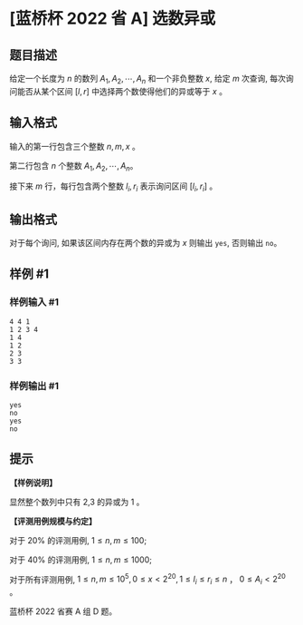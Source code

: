 # [蓝桥杯 2022 省 A] 选数异或

## 题目描述

给定一个长度为 $n$ 的数列 $A_{1}, A_{2}, \cdots, A_{n}$ 和一个非负整数 $x$, 给定 $m$ 次查询, 每次询问能否从某个区间 $[l, r]$ 中选择两个数使得他们的异或等于 $x$ 。

## 输入格式

输入的第一行包含三个整数 $n, m, x$ 。

第二行包含 $n$ 个整数 $A_{1}, A_{2}, \cdots, A_{n}$。

接下来 $m$ 行，每行包含两个整数 $l_{i}, r_{i}$ 表示询问区间 $\left[l_{i}, r_{i}\right]$ 。

## 输出格式

对于每个询问, 如果该区间内存在两个数的异或为 $x$ 则输出 `yes`, 否则输出 `no`。

## 样例 #1

### 样例输入 #1

```
4 4 1
1 2 3 4
1 4
1 2
2 3
3 3
```

### 样例输出 #1

```
yes
no
yes
no
```

## 提示

**【样例说明】**

显然整个数列中只有 2,3 的异或为 1 。

**【评测用例规模与约定】**

对于 $20 \%$ 的评测用例, $1 \leq n, m \leq 100$;

对于 $40 \%$ 的评测用例, $1 \leq n, m \leq 1000$;

对于所有评测用例, $1 \leq n, m \leq 10^5,0 \leq x<2^{20}, 1 \leq l_{i} \leq r_{i} \leq n$ ， $0 \leq A_{i}<2^{20}$ 。

蓝桥杯 2022 省赛 A 组 D 题。
